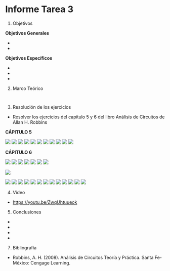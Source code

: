 # Informe Tarea 3

1. Objetivos

 __Objetivos Generales__

* 
*  

__Objetivos Específicos__

* 
* 
* 

2. Marco Teórico

![]()

![]()

3. Resolución de los ejercicios
* Resolver los ejercicios del capítulo 5 y 6 del libro Análisis de Circuitos de Allan H. Robbins

__CÁPITULO 5__

![](https://github.com/ItzAdoc/ImagenesD3/blob/main/5-29.PNG)
![](https://github.com/ItzAdoc/ImagenesD3/blob/main/5-29a.PNG)
![](https://github.com/ItzAdoc/ImagenesD3/blob/main/5-29.bPNG)
![](https://github.com/ItzAdoc/ImagenesD3/blob/main/5-31.PNG)
![](https://github.com/ItzAdoc/ImagenesD3/blob/main/5-31a.PNG)
![](https://github.com/ItzAdoc/ImagenesD3/blob/main/5-31b.PNG)
![](https://github.com/ItzAdoc/ImagenesD3/blob/main/5-33.PNG)
![](https://github.com/ItzAdoc/ImagenesD3/blob/main/5-33a.PNG)
![](https://github.com/ItzAdoc/ImagenesD3/blob/main/5-33b.PNG)
![](https://github.com/ItzAdoc/ImagenesD3/blob/main/5-35.PNG)
![](https://github.com/ItzAdoc/ImagenesD3/blob/main/5-35a.PNG)



__CÁPITULO 6__

![](https://github.com/ItzAdoc/ImagenesD3/blob/main/6-1.PNG)
![](https://github.com/ItzAdoc/ImagenesD3/blob/main/6-3.PNG)
![](https://github.com/ItzAdoc/ImagenesD3/blob/main/6-5.PNG)
![](https://github.com/ItzAdoc/ImagenesD3/blob/main/6-5a.PNG)
![](https://github.com/ItzAdoc/ImagenesD3/blob/main/6-5b.PNG)
![](https://github.com/ItzAdoc/ImagenesD3/blob/main/6-7.PNG)
![](https://github.com/ItzAdoc/ImagenesD3/blob/main/6-9.PNG)

![](https://github.com/ItzAdoc/ImagenesD3/blob/main/6-9a.PNG)

![](https://github.com/ItzAdoc/ImagenesD3/blob/main/6-9b.PNG)
![](https://github.com/ItzAdoc/ImagenesD3/blob/main/6-9c.PNG)
![](https://github.com/ItzAdoc/ImagenesD3/blob/main/6-11.PNG)
![](https://github.com/ItzAdoc/ImagenesD3/blob/main/6-11a.PNG)
![](https://github.com/ItzAdoc/ImagenesD3/blob/main/6-11b.PNG)
![](https://github.com/ItzAdoc/ImagenesD3/blob/main/6-13.PNG)
![](https://github.com/ItzAdoc/ImagenesD3/blob/main/6-13a.PNG)
![](https://github.com/ItzAdoc/ImagenesD3/blob/main/6-15.PNG)
![](https://github.com/ItzAdoc/ImagenesD3/blob/main/6-15a.PNG)
![](https://github.com/ItzAdoc/ImagenesD3/blob/main/6-17.PNG)
![](https://github.com/ItzAdoc/ImagenesD3/blob/main/6-17a.PNG)
![](https://github.com/ItzAdoc/ImagenesD3/blob/main/6-19.PNG)
![](https://github.com/ItzAdoc/ImagenesD3/blob/main/6-19a.PNG)






4. Video

* https://youtu.be/ZwqUhtuueok

5. Conclusiones 

* 
* 
*  
* 


7. Bibliografía
* Robbins, A. H. (2008). Análisis de Circuitos Teoría y Práctica. Santa Fe-México: Cengage Learning. 
